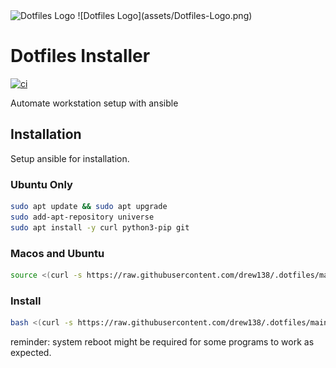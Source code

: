 <img src="https://raw.githubusercontent.com/drew138/.dotfiles/main/assets/Mac-Dev-Playbook-Logo.png" width="250" height="156" alt="Dotfiles Logo" />
![Dotfiles Logo](assets/Dotfiles-Logo.png)

# Dotfiles Installer

[![ci][badge-gh-actions]][link-gh-actions]

Automate workstation setup with ansible

## Installation

Setup ansible for installation.

### Ubuntu Only

```bash
sudo apt update && sudo apt upgrade
sudo add-apt-repository universe
sudo apt install -y curl python3-pip git
```

### Macos and Ubuntu

```bash
source <(curl -s https://raw.githubusercontent.com/drew138/.dotfiles/main/roles/scripts/files/setup_ansible.sh)
```

### Install

```bash
bash <(curl -s https://raw.githubusercontent.com/drew138/.dotfiles/main/roles/scripts/files/install.sh)
```

reminder: system reboot might be required for some programs to work as expected.

[badge-gh-actions]: https://github.com/drew138/.dotfiles/actions/workflows/ci.yml/badge.svg?event=push
[link-gh-actions]: https://github.com/drew138/.dotfiles/actions?query=workflow%3Aci
